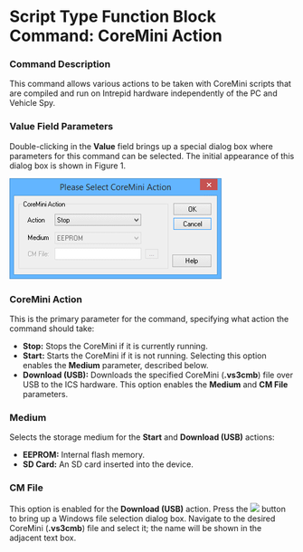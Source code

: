 # Script Type Function Block Command: CoreMini Action

### Command Description

This command allows various actions to be taken with CoreMini scripts that are compiled and run on Intrepid hardware independently of the PC and Vehicle Spy.

### Value Field Parameters

Double-clicking in the **Value** field brings up a special dialog box where parameters for this command can be selected. The initial appearance of this dialog box is shown in Figure 1.

![Figure 1: Parameter dialog box for the CoreMini Action function block script command.](../../../../../.gitbook/assets/spyFBCoreMiniAction.gif)

### CoreMini Action

This is the primary parameter for the command, specifying what action the command should take:

* **Stop:** Stops the CoreMini if it is currently running.
* **Start:** Starts the CoreMini if it is not running. Selecting this option enables the **Medium** parameter, described below.
* **Download (USB):** Downloads the specified CoreMini (**.vs3cmb**) file over USB to the ICS hardware. This option enables the **Medium** and **CM File** parameters.

### Medium

Selects the storage medium for the **Start** and **Download (USB)** actions:

* **EEPROM:** Internal flash memory.
* **SD Card:** An SD card inserted into the device.

### CM File

This option is enabled for the **Download (USB)** action. Press the ![](https://cdn.intrepidcs.net/support/VehicleSpy/assets/ellipsis.gif) button to bring up a Windows file selection dialog box. Navigate to the desired CoreMini (**.vs3cmb**) file and select it; the name will be shown in the adjacent text box.

